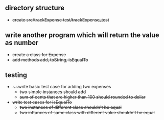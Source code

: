 ## directory structure

- ~~create src/trackExpense test/trackExpense_test~~

## write another program which will return the value as number

- ~~create a class for Expense~~
- ~~add methods add, toString, isEqualTo~~

## testing

- ~~write basic test case for adding two expenses
  - ~~two simple instances should add~~
  - ~~sum of cents that are higher than 100 should rounded to dollar~~
- ~~write test cases for isEqualTo~~
  - ~~two instances of different class shouldn't be equal~~
  - ~~two inttances of same class with different value shouldn't be equal~~
